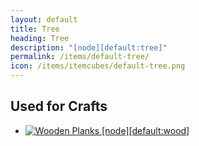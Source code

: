 ```yaml
---
layout: default
title: Tree
heading: Tree
description: "[node][default:tree]"
permalink: /items/default-tree/
icon: /items/itemcubes/default-tree.png
---
```



## Used for Crafts

<ul class="list-items">
    <li><a href="{{site.baseurl}}/items/default-wood/"><img src="{{site.baseurl}}/assets/img/items/itemcubes/default-wood.png" data-toggle="tooltip" title="Wooden Planks [node][default:wood]"></a></li>
</ul>